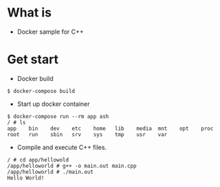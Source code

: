 # What is
* Docker sample for C++

# Get start
* Docker build
```
$ docker-compose build
```

* Start up docker container
```
$ docker-compose run --rm app ash
/ # ls
app    bin    dev    etc    home   lib    media  mnt    opt    proc   root   run    sbin   srv    sys    tmp    usr    var
```

* Compile and execute C++ files.

```
/ # cd app/hellowold
/app/helloworld # g++ -o main.out main.cpp 
/app/helloworld # ./main.out 
Hello World!
```